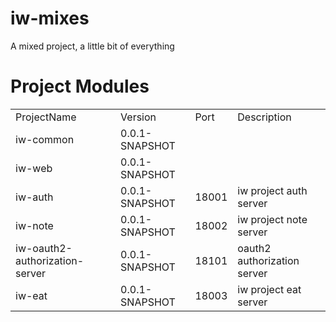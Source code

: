 # iw-mixes

A mixed project, a little bit of everything

# Project Modules

<table>
<tr><td>ProjectName</td><td>Version</td><td>Port</td><td>Description</td></tr>
<tr>
    <td>iw-common</td>
    <td>0.0.1-SNAPSHOT</td>
    <td></td>
    <td></td>
</tr>
<tr>
    <td>iw-web</td>
    <td>0.0.1-SNAPSHOT</td>
    <td></td>
    <td></td>
</tr>
<tr>
    <td>iw-auth</td>
    <td>0.0.1-SNAPSHOT</td>
    <td>18001</td>
    <td>iw project auth server</td>
</tr>
<tr>
    <td>iw-note</td>
    <td>0.0.1-SNAPSHOT</td>
    <td>18002</td>
    <td>iw project note server</td>
</tr>
<tr>
    <td>iw-oauth2-authorization-server</td>
    <td>0.0.1-SNAPSHOT</td>
    <td>18101</td>
    <td>oauth2 authorization server</td>
</tr>
<tr>
    <td>iw-eat</td>
    <td>0.0.1-SNAPSHOT</td>
    <td>18003</td>
    <td>iw project eat server</td>
</tr>
</table>
